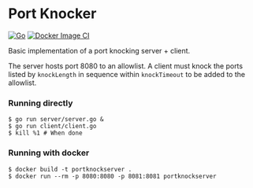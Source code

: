 # Port Knocker

[![Go](https://github.com/MatthewLavine/portknocker/actions/workflows/go.yml/badge.svg)](https://github.com/MatthewLavine/portknocker/actions/workflows/go.yml) [![Docker Image CI](https://github.com/MatthewLavine/portknocker/actions/workflows/docker-image.yml/badge.svg)](https://github.com/MatthewLavine/portknocker/actions/workflows/docker-image.yml)

Basic implementation of a port knocking server + client.

The server hosts port 8080 to an allowlist. A client must knock the ports listed by `knockLength` in sequence within `knockTimeout` to be added to the allowlist.

### Running directly

```
$ go run server/server.go &
$ go run client/client.go
$ kill %1 # When done
```

### Running with docker

```
$ docker build -t portknockserver .
$ docker run --rm -p 8080:8080 -p 8081:8081 portknockserver
```

